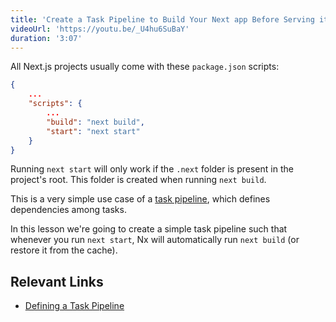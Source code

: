```yaml
---
title: 'Create a Task Pipeline to Build Your Next app Before Serving it'
videoUrl: 'https://youtu.be/_U4hu6SuBaY'
duration: '3:07'
---
```


All Next.js projects usually come with these `package.json` scripts:

```json {% fileName="package.json" %}
{
    ...
    "scripts": {
        ...
        "build": "next build",
        "start": "next start"
    }
}
```

Running `next start` will only work if the `.next` folder is present in the project's root. This folder is created when running `next build`.

This is a very simple use case of a [task pipeline](/docs/concepts/task-pipeline-configuration), which defines dependencies among tasks.

In this lesson we're going to create a simple task pipeline such that whenever you run `next start`, Nx will automatically run `next build` (or restore it from the cache).

## Relevant Links

- [Defining a Task Pipeline](/docs/guides/tasks--caching/defining-task-pipeline)
